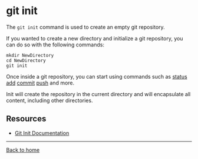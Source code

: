 # git init

The `git init` command is used to create an empty git repository.

If you wanted to create a new directory and initialize a git repository, you can do so with the following commands: 
```
mkdir NewDirectory
cd NewDirectory
git init
```

Once inside a git repository, you can start using commands such as 
[status](./Status.md)
[add](./Add.md)
[commit](./Commit.md)
[push](./Push.md)
and more. 

Init will create the repository in the current directory and will encapsulate all content, including other directories.

 
 ## Resources

 - [Git Init Documentation](https://git-scm.com/docs/git-init)
 --- 
 [Back to home](../README.md)
 